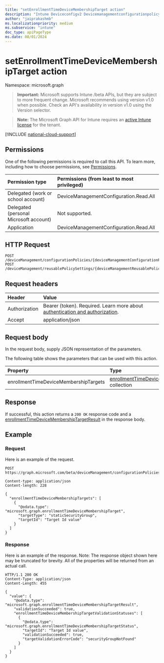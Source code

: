 ```yaml
---
title: "setEnrollmentTimeDeviceMembershipTarget action"
description: "Intune Deviceconfigv2 Devicemanagementconfigurationpolicy Setenrollmenttimedevicemembershiptarget Api ."
author: "jaiprakashmb"
ms.localizationpriority: medium
ms.subservice: "intune"
doc_type: apiPageType
ms.date: 08/01/2024
---
```


# setEnrollmentTimeDeviceMembershipTarget action

Namespace: microsoft.graph

> **Important:** Microsoft supports Intune /beta APIs, but they are subject to more frequent change. Microsoft recommends using version v1.0 when possible. Check an API's availability in version v1.0 using the Version selector.

> **Note:** The Microsoft Graph API for Intune requires an [active Intune license](https://go.microsoft.com/fwlink/?linkid=839381) for the tenant.



[!INCLUDE [national-cloud-support](../../includes/all-clouds.md)]

## Permissions
One of the following permissions is required to call this API. To learn more, including how to choose permissions, see [Permissions](/graph/permissions-reference).

|Permission type|Permissions (from least to most privileged)|
|:---|:---|
|Delegated (work or school account)|DeviceManagementConfiguration.Read.All|
|Delegated (personal Microsoft account)|Not supported.|
|Application|DeviceManagementConfiguration.Read.All|

## HTTP Request
<!-- {
  "blockType": "ignored"
}
-->
``` http
POST /deviceManagement/configurationPolicies/{deviceManagementConfigurationPolicyId}/setEnrollmentTimeDeviceMembershipTarget
POST /deviceManagement/reusablePolicySettings/{deviceManagementReusablePolicySettingId}/referencingConfigurationPolicies/{deviceManagementConfigurationPolicyId}/setEnrollmentTimeDeviceMembershipTarget
```

## Request headers
|Header|Value|
|:---|:---|
|Authorization|Bearer {token}. Required. Learn more about [authentication and authorization](/graph/auth/auth-concepts).|
|Accept|application/json|

## Request body
In the request body, supply JSON representation of the parameters.

The following table shows the parameters that can be used with this action.

|Property|Type|Description|
|:---|:---|:---|
|enrollmentTimeDeviceMembershipTargets|[enrollmentTimeDeviceMembershipTarget](../resources/intune-shared-enrollmenttimedevicemembershiptarget.md) collection||



## Response
If successful, this action returns a `200 OK` response code and a [enrollmentTimeDeviceMembershipTargetResult](../resources/intune-shared-enrollmenttimedevicemembershiptargetresult.md) in the response body.

## Example

### Request
Here is an example of the request.
``` http
POST https://graph.microsoft.com/beta/deviceManagement/configurationPolicies/{deviceManagementConfigurationPolicyId}/setEnrollmentTimeDeviceMembershipTarget

Content-type: application/json
Content-length: 228

{
  "enrollmentTimeDeviceMembershipTargets": [
    {
      "@odata.type": "microsoft.graph.enrollmentTimeDeviceMembershipTarget",
      "targetType": "staticSecurityGroup",
      "targetId": "Target Id value"
    }
  ]
}
```

### Response
Here is an example of the response. Note: The response object shown here may be truncated for brevity. All of the properties will be returned from an actual call.
``` http
HTTP/1.1 200 OK
Content-Type: application/json
Content-Length: 455

{
  "value": {
    "@odata.type": "microsoft.graph.enrollmentTimeDeviceMembershipTargetResult",
    "validationSucceeded": true,
    "enrollmentTimeDeviceMembershipTargetValidationStatuses": [
      {
        "@odata.type": "microsoft.graph.enrollmentTimeDeviceMembershipTargetStatus",
        "targetId": "Target Id value",
        "validationSucceeded": true,
        "targetValidationErrorCode": "securityGroupNotFound"
      }
    ]
  }
}
```